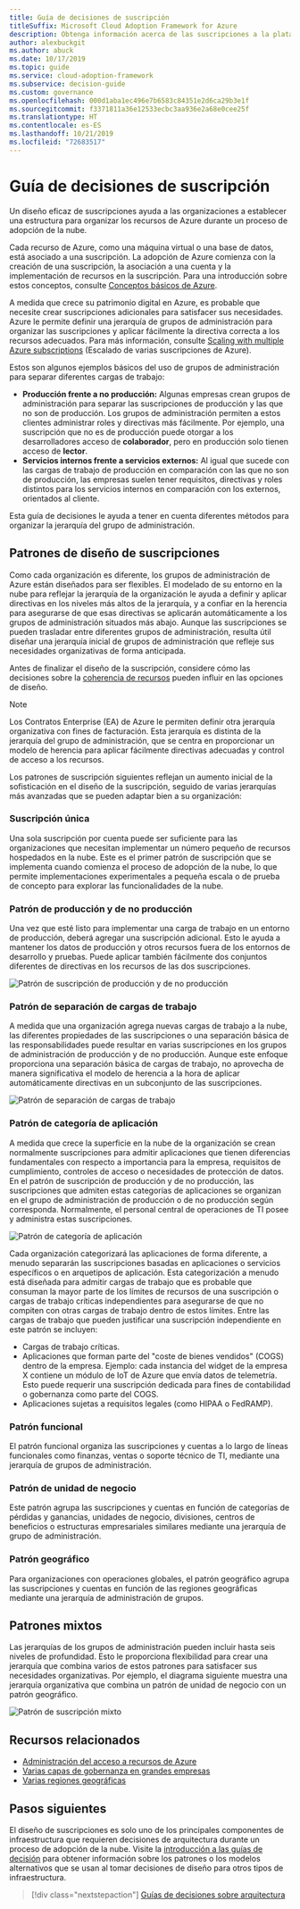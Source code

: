 ```yaml
---
title: Guía de decisiones de suscripción
titleSuffix: Microsoft Cloud Adoption Framework for Azure
description: Obtenga información acerca de las suscripciones a la plataforma en la nube como servicio principal en las migraciones de Azure.
author: alexbuckgit
ms.author: abuck
ms.date: 10/17/2019
ms.topic: guide
ms.service: cloud-adoption-framework
ms.subservice: decision-guide
ms.custom: governance
ms.openlocfilehash: 000d1aba1ec496e7b6583c84351e2d6ca29b3e1f
ms.sourcegitcommit: f3371811a36e12533ecbc3aa936e2a68e0cee25f
ms.translationtype: HT
ms.contentlocale: es-ES
ms.lasthandoff: 10/21/2019
ms.locfileid: "72683517"
---
```

# <a name="subscription-decision-guide"></a>Guía de decisiones de suscripción

Un diseño eficaz de suscripciones ayuda a las organizaciones a establecer una estructura para organizar los recursos de Azure durante un proceso de adopción de la nube.

Cada recurso de Azure, como una máquina virtual o una base de datos, está asociado a una suscripción. La adopción de Azure comienza con la creación de una suscripción, la asociación a una cuenta y la implementación de recursos en la suscripción. Para una introducción sobre estos conceptos, consulte [Conceptos básicos de Azure](../../ready/considerations/fundamental-concepts.md).

A medida que crece su patrimonio digital en Azure, es probable que necesite crear suscripciones adicionales para satisfacer sus necesidades. Azure le permite definir una jerarquía de grupos de administración para organizar las suscripciones y aplicar fácilmente la directiva correcta a los recursos adecuados. Para más información, consulte [Scaling with multiple Azure subscriptions](../../ready/considerations/scaling-subscriptions.md) (Escalado de varias suscripciones de Azure).

Estos son algunos ejemplos básicos del uso de grupos de administración para separar diferentes cargas de trabajo:

- **Producción frente a no producción:** Algunas empresas crean grupos de administración para separar las suscripciones de producción y las que no son de producción. Los grupos de administración permiten a estos clientes administrar roles y directivas más fácilmente. Por ejemplo, una suscripción que no es de producción puede otorgar a los desarrolladores acceso de **colaborador**, pero en producción solo tienen acceso de **lector**.
- **Servicios internos frente a servicios externos:** Al igual que sucede con las cargas de trabajo de producción en comparación con las que no son de producción, las empresas suelen tener requisitos, directivas y roles distintos para los servicios internos en comparación con los externos, orientados al cliente.

Esta guía de decisiones le ayuda a tener en cuenta diferentes métodos para organizar la jerarquía del grupo de administración.

## <a name="subscription-design-patterns"></a>Patrones de diseño de suscripciones

Como cada organización es diferente, los grupos de administración de Azure están diseñados para ser flexibles. El modelado de su entorno en la nube para reflejar la jerarquía de la organización le ayuda a definir y aplicar directivas en los niveles más altos de la jerarquía, y a confiar en la herencia para asegurarse de que esas directivas se aplicarán automáticamente a los grupos de administración situados más abajo. Aunque las suscripciones se pueden trasladar entre diferentes grupos de administración, resulta útil diseñar una jerarquía inicial de grupos de administración que refleje sus necesidades organizativas de forma anticipada.

Antes de finalizar el diseño de la suscripción, considere cómo las decisiones sobre la [coherencia de recursos](../resource-consistency/index.md) pueden influir en las opciones de diseño.

> [!NOTE]
> Los Contratos Enterprise (EA) de Azure le permiten definir otra jerarquía organizativa con fines de facturación. Esta jerarquía es distinta de la jerarquía del grupo de administración, que se centra en proporcionar un modelo de herencia para aplicar fácilmente directivas adecuadas y control de acceso a los recursos.

Los patrones de suscripción siguientes reflejan un aumento inicial de la sofisticación en el diseño de la suscripción, seguido de varias jerarquías más avanzadas que se pueden adaptar bien a su organización:

### <a name="single-subscription"></a>Suscripción única

Una sola suscripción por cuenta puede ser suficiente para las organizaciones que necesitan implementar un número pequeño de recursos hospedados en la nube. Este es el primer patrón de suscripción que se implementa cuando comienza el proceso de adopción de la nube, lo que permite implementaciones experimentales a pequeña escala o de prueba de concepto para explorar las funcionalidades de la nube.

### <a name="production-and-nonproduction-pattern"></a>Patrón de producción y de no producción

Una vez que esté listo para implementar una carga de trabajo en un entorno de producción, deberá agregar una suscripción adicional. Esto le ayuda a mantener los datos de producción y otros recursos fuera de los entornos de desarrollo y pruebas. Puede aplicar también fácilmente dos conjuntos diferentes de directivas en los recursos de las dos suscripciones.

![Patrón de suscripción de producción y de no producción](../../_images/ready/basic-subscription-model.png)

### <a name="workload-separation-pattern"></a>Patrón de separación de cargas de trabajo

A medida que una organización agrega nuevas cargas de trabajo a la nube, las diferentes propiedades de las suscripciones o una separación básica de las responsabilidades puede resultar en varias suscripciones en los grupos de administración de producción y de no producción. Aunque este enfoque proporciona una separación básica de cargas de trabajo, no aprovecha de manera significativa el modelo de herencia a la hora de aplicar automáticamente directivas en un subconjunto de las suscripciones.

![Patrón de separación de cargas de trabajo](../../_images/ready/management-group-hierarchy.png)

### <a name="application-category-pattern"></a>Patrón de categoría de aplicación

A medida que crece la superficie en la nube de la organización se crean normalmente suscripciones para admitir aplicaciones que tienen diferencias fundamentales con respecto a importancia para la empresa, requisitos de cumplimiento, controles de acceso o necesidades de protección de datos. En el patrón de suscripción de producción y de no producción, las suscripciones que admiten estas categorías de aplicaciones se organizan en el grupo de administración de producción o de no producción según corresponda. Normalmente, el personal central de operaciones de TI posee y administra estas suscripciones.

![Patrón de categoría de aplicación](../../_images/infra-subscriptions/application.png)

Cada organización categorizará las aplicaciones de forma diferente, a menudo separarán las suscripciones basadas en aplicaciones o servicios específicos o en arquetipos de aplicación. Esta categorización a menudo está diseñada para admitir cargas de trabajo que es probable que consuman la mayor parte de los límites de recursos de una suscripción o cargas de trabajo críticas independientes para asegurarse de que no compiten con otras cargas de trabajo dentro de estos límites. Entre las cargas de trabajo que pueden justificar una suscripción independiente en este patrón se incluyen:

- Cargas de trabajo críticas.
- Aplicaciones que forman parte del "coste de bienes vendidos" (COGS) dentro de la empresa. Ejemplo: cada instancia del widget de la empresa X contiene un módulo de IoT de Azure que envía datos de telemetría. Esto puede requerir una suscripción dedicada para fines de contabilidad o gobernanza como parte del COGS.
- Aplicaciones sujetas a requisitos legales (como HIPAA o FedRAMP).

### <a name="functional-pattern"></a>Patrón funcional

El patrón funcional organiza las suscripciones y cuentas a lo largo de líneas funcionales como finanzas, ventas o soporte técnico de TI, mediante una jerarquía de grupos de administración.

### <a name="business-unit-pattern"></a>Patrón de unidad de negocio

Este patrón agrupa las suscripciones y cuentas en función de categorías de pérdidas y ganancias, unidades de negocio, divisiones, centros de beneficios o estructuras empresariales similares mediante una jerarquía de grupo de administración.

### <a name="geographic-pattern"></a>Patrón geográfico

Para organizaciones con operaciones globales, el patrón geográfico agrupa las suscripciones y cuentas en función de las regiones geográficas mediante una jerarquía de administración de grupos.

## <a name="mixed-patterns"></a>Patrones mixtos

Las jerarquías de los grupos de administración pueden incluir hasta seis niveles de profundidad. Esto le proporciona flexibilidad para crear una jerarquía que combina varios de estos patrones para satisfacer sus necesidades organizativas. Por ejemplo, el diagrama siguiente muestra una jerarquía organizativa que combina un patrón de unidad de negocio con un patrón geográfico.

![Patrón de suscripción mixto](../../_images/infra-subscriptions/mixed.png)

## <a name="related-resources"></a>Recursos relacionados

- [Administración del acceso a recursos de Azure](../../govern/resource-consistency/resource-access-management.md)
- [Varias capas de gobernanza en grandes empresas](../../govern/guides/complex/multiple-layers-of-governance.md)
- [Varias regiones geográficas](../regions/index.md)

## <a name="next-steps"></a>Pasos siguientes

El diseño de suscripciones es solo uno de los principales componentes de infraestructura que requieren decisiones de arquitectura durante un proceso de adopción de la nube. Visite la [introducción a las guías de decisión](../index.md) para obtener información sobre los patrones o los modelos alternativos que se usan al tomar decisiones de diseño para otros tipos de infraestructura.

> [!div class="nextstepaction"]
> [Guías de decisiones sobre arquitectura](../index.md)
